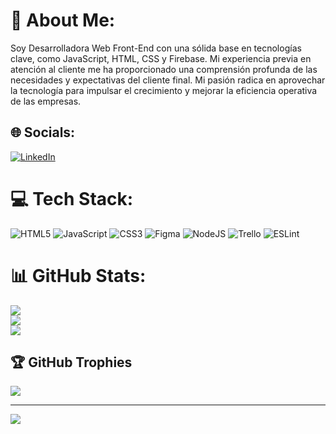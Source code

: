 # 💫 About Me:
Soy Desarrolladora Web Front-End con una sólida base en tecnologías clave, como JavaScript, HTML, CSS y Firebase. Mi experiencia previa en atención al cliente me ha proporcionado una comprensión profunda de las necesidades y expectativas del cliente final. Mi pasión radica en aprovechar la tecnología para impulsar el crecimiento y mejorar la eficiencia operativa de las empresas. 


## 🌐 Socials:
[![LinkedIn](https://img.shields.io/badge/LinkedIn-%230077B5.svg?logo=linkedin&logoColor=white)](https://linkedin.com/in/https://www.linkedin.com/in/diana-matamoros/) 

# 💻 Tech Stack:
![HTML5](https://img.shields.io/badge/html5-%23E34F26.svg?style=for-the-badge&logo=html5&logoColor=white) ![JavaScript](https://img.shields.io/badge/javascript-%23323330.svg?style=for-the-badge&logo=javascript&logoColor=%23F7DF1E) ![CSS3](https://img.shields.io/badge/css3-%231572B6.svg?style=for-the-badge&logo=css3&logoColor=white) ![Figma](https://img.shields.io/badge/figma-%23F24E1E.svg?style=for-the-badge&logo=figma&logoColor=white) ![NodeJS](https://img.shields.io/badge/node.js-6DA55F?style=for-the-badge&logo=node.js&logoColor=white) ![Trello](https://img.shields.io/badge/Trello-%23026AA7.svg?style=for-the-badge&logo=Trello&logoColor=white) ![ESLint](https://img.shields.io/badge/ESLint-4B3263?style=for-the-badge&logo=eslint&logoColor=white)
# 📊 GitHub Stats:
![](https://github-readme-stats.vercel.app/api?username=DianaJ-Dev&theme=radical&hide_border=false&include_all_commits=true&count_private=true)<br/>
![](https://github-readme-streak-stats.herokuapp.com/?user=DianaJ-Dev&theme=radical&hide_border=false)<br/>
![](https://github-readme-stats.vercel.app/api/top-langs/?username=DianaJ-Dev&theme=radical&hide_border=false&include_all_commits=true&count_private=true&layout=compact)

## 🏆 GitHub Trophies
![](https://github-profile-trophy.vercel.app/?username=DianaJ-Dev&theme=radical&no-frame=false&no-bg=true&margin-w=4)

---
[![](https://visitcount.itsvg.in/api?id=DianaJ-Dev&icon=0&color=0)](https://visitcount.itsvg.in)

<!-- Proudly created with GPRM ( https://gprm.itsvg.in ) -->
